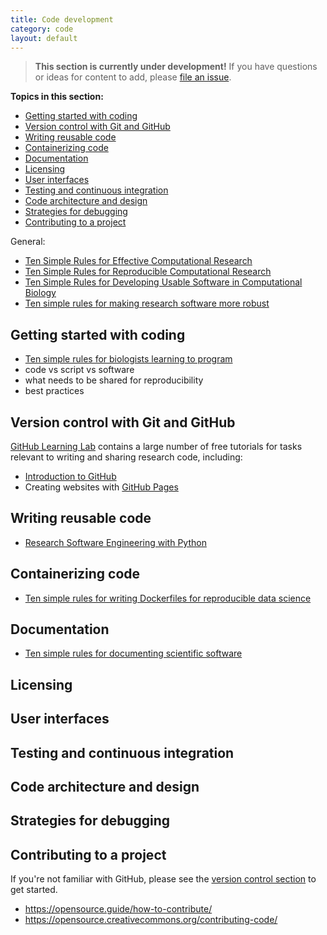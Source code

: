 ```yaml
---
title: Code development
category: code
layout: default
---
```


> **This section is currently under development!**
> If you have questions or ideas for content to add,
> please [file an issue](https://github.com/chanzuckerberg/open-science/issues).

**Topics in this section:**
- [Getting started with coding](#getting-started-with-coding)
- [Version control with Git and GitHub](#version-control-with-git-and-github)
- [Writing reusable code](#writing-reusable-code)
- [Containerizing code](#containerizing-code)
- [Documentation](#documentation)
- [Licensing](#licensing)
- [User interfaces](#user-interfaces)
- [Testing and continuous integration](#testing-and-continuous-integration)
- [Code architecture and design](#code-architecture-and-design)
- [Strategies for debugging](#strategies-for-debugging)
- [Contributing to a project](#contributing-to-a-project)

General:

- [Ten Simple Rules for Effective Computational Research](https://journals.plos.org/ploscompbiol/article?id=10.1371/journal.pcbi.1003506)
- [Ten Simple Rules for Reproducible Computational Research](https://journals.plos.org/ploscompbiol/article?id=10.1371/journal.pcbi.1003285)
- [Ten Simple Rules for Developing Usable Software in Computational Biology](https://journals.plos.org/ploscompbiol/article?id=10.1371/journal.pcbi.1005265)
- [Ten simple rules for making research software more robust](https://journals.plos.org/ploscompbiol/article?id=10.1371/journal.pcbi.1005412)

## Getting started with coding

- [Ten simple rules for biologists learning to program](https://journals.plos.org/ploscompbiol/article?id=10.1371/journal.pcbi.1005871)
- code vs script vs software
- what needs to be shared for reproducibility
- best practices

## Version control with Git and GitHub

[GitHub Learning Lab](https://lab.github.com/) contains a large number of free tutorials
for tasks relevant to writing and sharing research code, including:

- [Introduction to GitHub](https://lab.github.com/githubtraining/introduction-to-github)
- Creating websites with [GitHub Pages](https://lab.github.com/githubtraining/github-pages)

## Writing reusable code

- [Research Software Engineering with Python](https://merely-useful.tech/py-rse/index.html)

## Containerizing code

- [Ten simple rules for writing Dockerfiles for reproducible data science](https://journals.plos.org/ploscompbiol/article?id=10.1371/journal.pcbi.1008316)

## Documentation

- [Ten simple rules for documenting scientific software](https://journals.plos.org/ploscompbiol/article?id=10.1371/journal.pcbi.1006561)

## Licensing

## User interfaces

## Testing and continuous integration

## Code architecture and design

## Strategies for debugging

## Contributing to a project

If you're not familiar with GitHub,
please see the [version control section](#version-control-with-git-and-github)
to get started.

- https://opensource.guide/how-to-contribute/
- https://opensource.creativecommons.org/contributing-code/

